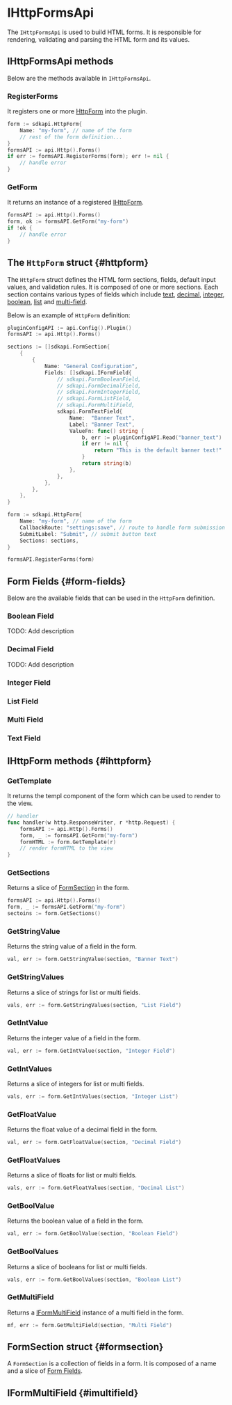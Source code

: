
# IHttpFormsApi

The `IHttpFormsApi` is used to build HTML forms. It is responsible for rendering, validating and parsing the HTML form and its values.


## IHttpFormsApi methods

Below are the methods available in `IHttpFormsApi`.

### RegisterForms

It registers one or more [HttpForm](#httpform) into the plugin.

```go
form := sdkapi.HttpForm{
    Name: "my-form", // name of the form
    // rest of the form definition...
}
formsAPI := api.Http().Forms()
if err := formsAPI.RegisterForms(form); err != nil {
    // handle error
}
```

### GetForm

It returns an instance of a registered [IHttpForm](#ihttpform).

```go
formsAPI := api.Http().Forms()
form, ok := formsAPI.GetForm("my-form")
if !ok {
    // handle error
}
```

## The `HttpForm` struct {#httpform}

The `HttpForm` struct defines the HTML form sections, fields, default input values, and validation rules.
It is composed of one or more sections. Each section contains various types of fields which include [text](#text-field), [decimal](#decimal-field), [integer](#integer-field), [boolean](#boolean-field), [list](#list-field) and [multi-field](#multi-field).

Below is an example of `HttpForm` definition:

```go
pluginConfigAPI := api.Config().Plugin()
formsAPI := api.Http().Forms()

sections := []sdkapi.FormSection{
    {
        {
            Name: "General Configuration",
            Fields: []sdkapi.IFormField{
                // sdkapi.FormBooleanField,
                // sdkapi.FormDecimalField,
                // sdkapi.FormIntegerField,
                // sdkapi.FormListField,
                // sdkapi.FormMultiField,
                sdkapi.FormTextField{
                    Name:  "Banner Text",
                    Label: "Banner Text",
                    ValueFn: func() string {
                        b, err := pluginConfigAPI.Read("banner_text")
                        if err != nil {
                            return "This is the default banner text!"
                        }
                        return string(b)
                    },
                },
            },
        },
    },
}

form := sdkapi.HttpForm{
    Name: "my-form", // name of the form
    CallbackRoute: "settings:save", // route to handle form submission
    SubmitLabel: "Submit", // submit button text
    Sections: sections,
}

formsAPI.RegisterForms(form)
```

## Form Fields {#form-fields}

Below are the available fields that can be used in the `HttpForm` definition.

### Boolean Field

TODO: Add description

### Decimal Field

TODO: Add description

### Integer Field

### List Field

### Multi Field

### Text Field

## IHttpForm methods {#ihttpform}

### GetTemplate

It returns the templ component of the form which can be used to render to the view.

```go
// handler
func handler(w http.ResponseWriter, r *http.Request) {
    formsAPI := api.Http().Forms()
    form, _ := formsAPI.GetForm("my-form")
    formHTML := form.GetTemplate(r)
    // render formHTML to the view
}
```

### GetSections

Returns a slice of [FormSection](#formsection) in the form.

```go
formsAPI := api.Http().Forms()
form, _ := formsAPI.GetForm("my-form")
sectoins := form.GetSections()
```

### GetStringValue

Returns the string value of a field in the form.

```go
val, err := form.GetStringValue(section, "Banner Text")
```

### GetStringValues

Returns a slice of strings for list or multi fields.

```go
vals, err := form.GetStringValues(section, "List Field")
```

### GetIntValue

Returns the integer value of a field in the form.

```go
val, err := form.GetIntValue(section, "Integer Field")
```

### GetIntValues

Returns a slice of integers for list or multi fields.

```go
vals, err := form.GetIntValues(section, "Integer List")
```

### GetFloatValue

Returns the float value of a decimal field in the form.

```go
val, err := form.GetFloatValue(section, "Decimal Field")
```

### GetFloatValues

Returns a slice of floats for list or multi fields.

```go
vals, err := form.GetFloatValues(section, "Decimal List")
```

### GetBoolValue

Returns the boolean value of a field in the form.
```go
val, err := form.GetBoolValue(section, "Boolean Field")
```

### GetBoolValues

Returns a slice of booleans for list or multi fields.

```go
vals, err := form.GetBoolValues(section, "Boolean List")
```

### GetMultiField

Returns a [IFormMultiField](#imultifield) instance of a multi field in the form.

```go
mf, err := form.GetMultiField(section, "Multi Field")
```

## FormSection struct {#formsection}

A `FormSection` is a collection of fields in a form. It is composed of a name and a slice of [Form Fields](#form-fields).

## IFormMultiField {#imultifield}
